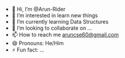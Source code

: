 - 👋 Hi, I’m @Arun-Rider
- 👀 I’m interested in learn new things
- 🌱 I’m currently learning Data Structures
- 💞️ I’m looking to collaborate on ...
- 📫 How to reach me aruncse60@gmail.com
- 😄 Pronouns: He/Him
- ⚡ Fun fact: ...

<!---
Arun-Rider/Arun-Rider is a ✨ special ✨ repository because its `README.md` (this file) appears on your GitHub profile.
You can click the Preview link to take a look at your changes.
--->
